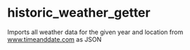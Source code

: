 # historic_weather_getter
Imports all weather data for the given year and location from www.timeanddate.com as JSON
